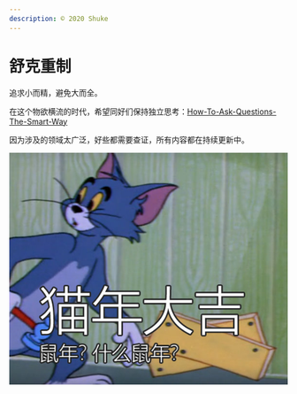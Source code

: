 ```yaml
---
description: © 2020 Shuke
---
```


# 舒克重制

追求小而精，避免大而全。

在这个物欲横流的时代，希望同好们保持独立思考：[How-To-Ask-Questions-The-Smart-Way](https://github.com/ryanhanwu/How-To-Ask-Questions-The-Smart-Way)

因为涉及的领域太广泛，好些都需要查证，所有内容都在持续更新中。

![](.gitbook/assets/0081lv8bly1gb80zi562jj30g00dbjyo.jpg)



